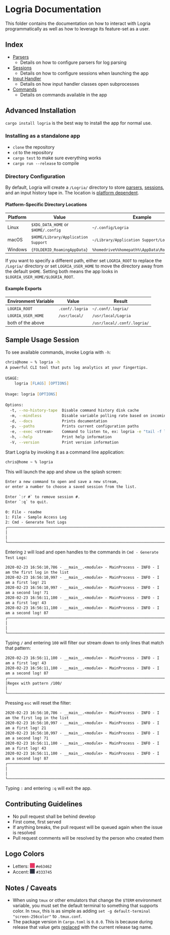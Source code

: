 # Logria Documentation

This folder contains the documentation on how to interact with Logria programmatically as well as how to leverage its feature-set as a user.

## Index

- [Parsers](parsers.md)
  - Details on how to configure parsers for log parsing
- [Sessions](sessions.md)
  - Details on how to configure sessions when launching the app
- [Input Handler](input_handler.md)
  - Details on how input handler classes open subprocesses
- [Commands](commands.md)
  - Details on commands available in the app

## Advanced Installation

`cargo install logria` is the best way to install the app for normal use.

### Installing as a standalone app

- `clone` the repository
- `cd` to the repository
- `cargo test` to make sure everything works
- `cargo run --release` to compile

### Directory Configuration

By default, Logria will create a `/Logria/` directory to store [parsers](parsers.md), [sessions](sessions.md), and an input history tape in. The location is [platform dependent](https://docs.rs/dirs/latest/dirs/fn.config_dir.html).

#### Platform-Specific Directory Locations

| Platform | Value | Example |
| --- | --- | --- |
| Linux   | `$XDG_DATA_HOME` or `$HOME/.config` | `~/.config/Logria` |
| macOS   | `$HOME/Library/Application Support` | `~/Library/Application Support/Logria` |
| Windows | `{FOLDERID_RoamingAppData}` | `%homedrive%%homepath%\AppData\Roaming\Logria` |

If you want to specify a different path, either set `LOGRIA_ROOT` to replace the `/Logria/` directory or set `LOGRIA_USER_HOME` to move the directory away from the default `$HOME`. Setting both means the app looks in `$LOGRIA_USER_HOME/$LOGRIA_ROOT`.

#### Example Exports

| Environment Variable | Value | Result |
|---|---|---|
| `LOGRIA_ROOT` | `.conf/.logria` | `~/.conf/.logria/` |
| `LOGRIA_USER_HOME` | `/usr/local/` | `/usr/local/Logria` |
| both of the above | | `/usr/local/.conf/.logria/` |

## Sample Usage Session

To see available commands, invoke Logria with `-h`:

```zsh
chris@home ~ % logria -h
A powerful CLI tool that puts log analytics at your fingertips.

USAGE:
    logria [FLAGS] [OPTIONS]

Usage: logria [OPTIONS]

Options:
  -t, --no-history-tape  Disable command history disk cache
  -m, --mindless         Disable variable polling rate based on incoming message rate
  -d, --docs             Prints documentation
  -p, --paths            Prints current configuration paths
  -e, --exec <stream>    Command to listen to, ex: logria -e "tail -f log.txt"
  -h, --help             Print help information
  -V, --version          Print version information
```

Start Logria by invoking it as a command line application:

```zsh
chris@home ~ % logria
```

This will launch the app and show us the splash screen:

```log
Enter a new command to open and save a new stream,
or enter a number to choose a saved session from the list.

Enter `:r #` to remove session #.
Enter `:q` to quit.

0: File - readme
1: File - Sample Access Log
2: Cmd - Generate Test Logs
┌────────────────────────────────────────────────────────────────────────────────────────────────┐
│                                                                                                │
└────────────────────────────────────────────────────────────────────────────────────────────────┘
```

Entering `2` will load and open handles to the commands in `Cmd - Generate Test Logs`:

```log
2020-02-23 16:56:10,786 - __main__.<module> - MainProcess - INFO - I am the first log in the list
2020-02-23 16:56:10,997 - __main__.<module> - MainProcess - INFO - I am a first log! 21
2020-02-23 16:56:10,997 - __main__.<module> - MainProcess - INFO - I am a second log! 71
2020-02-23 16:56:11,100 - __main__.<module> - MainProcess - INFO - I am a first log! 43
2020-02-23 16:56:11,100 - __main__.<module> - MainProcess - INFO - I am a second log! 87
┌────────────────────────────────────────────────────────────────────────────────────────────────┐
│                                                                                                │
└────────────────────────────────────────────────────────────────────────────────────────────────┘
```

Typing `/` and entering `100` will filter our stream down to only lines that match that pattern:

```log
2020-02-23 16:56:11,100 - __main__.<module> - MainProcess - INFO - I am a first log! 43
2020-02-23 16:56:11,100 - __main__.<module> - MainProcess - INFO - I am a second log! 87
┌────────────────────────────────────────────────────────────────────────────────────────────────┐
│Regex with pattern /100/                                                                        │
└────────────────────────────────────────────────────────────────────────────────────────────────┘
```

Pressing `esc` will reset the filter:

```log
2020-02-23 16:56:10,786 - __main__.<module> - MainProcess - INFO - I am the first log in the list
2020-02-23 16:56:10,997 - __main__.<module> - MainProcess - INFO - I am a first log! 21
2020-02-23 16:56:10,997 - __main__.<module> - MainProcess - INFO - I am a second log! 71
2020-02-23 16:56:11,100 - __main__.<module> - MainProcess - INFO - I am a first log! 43
2020-02-23 16:56:11,100 - __main__.<module> - MainProcess - INFO - I am a second log! 87
┌────────────────────────────────────────────────────────────────────────────────────────────────┐
│                                                                                                │
└────────────────────────────────────────────────────────────────────────────────────────────────┘
```

Typing `:` and entering `:q` will exit the app.

## Contributing Guidelines

- No pull request shall be behind develop
- First come, first served
- If anything breaks, the pull request will be queued again when the issue is resolved
- Pull request comments will be resolved by the person who created them

## Logo Colors

- Letters: ![#e63462](../resources/img/e63462.png) `#e63462`
- Accent: ![#333745](../resources/img/333745.png) `#333745`

## Notes / Caveats

- When using `tmux` or other emulators that change the `$TERM` environment variable, you must set the default terminal to something that supports color. In `tmux`, this is as simple as adding `set -g default-terminal "screen-256color"` to `.tmux.conf`.
- The package version in `Cargo.toml` is `0.0.0`. This is because during release that value gets [replaced](/.github/workflows/release.yml) with the current release tag name.

